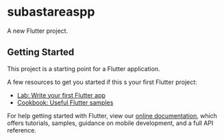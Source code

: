 # subastareaspp

A new Flutter project.

## Getting Started

This project is a starting point for a Flutter application.

A few resources to get you started if this 
s your first Flutter project:

- [Lab: Write your first Flutter app](https://flutter.dev/docs/get-started/codelab)
- [Cookbook: Useful Flutter samples](https://flutter.dev/docs/cookbook)

For help getting started with Flutter, view our
[online documentation](https://flutter.dev/docs), which offers tutorials,
samples, guidance on mobile development, and a full API reference.
